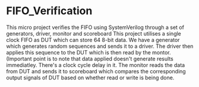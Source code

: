 # FIFO_Verification
This micro project verifies the FIFO using SystemVerilog through a set of generators, driver, monitor and scoreboard
This project utilises a single clock FIFO as DUT which can store 64 8-bit data. We have a generator which generates random sequences and sends it to a driver.
The driver then applies this sequence to the DUT which is then read by the montor. (Important point is to note that data applied doesn't generate 
results immediatley. There's a clock cycle delay in it.
The monitor reads the data from DUT and sends it to scoreboard which compares the corresponding output signals of DUT based on whether read or write is being done.

